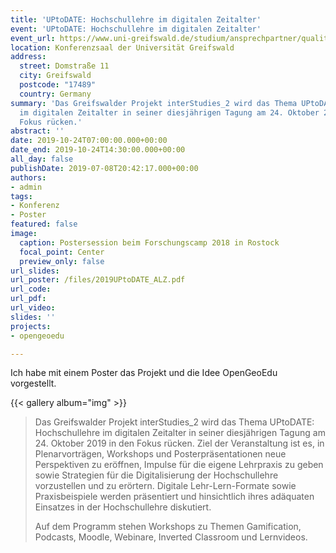 ```yaml
---
title: 'UPtoDATE: Hochschullehre im digitalen Zeitalter'
event: 'UPtoDATE: Hochschullehre im digitalen Zeitalter'
event_url: https://www.uni-greifswald.de/studium/ansprechpartner/qualitaet-in-studium-und-lehre/projekt-interstudies/veranstaltungen/jahrestagung/
location: Konferenzsaal der Universität Greifswald
address:
  street: Domstraße 11
  city: Greifswald
  postcode: "17489"
  country: Germany
summary: 'Das Greifswalder Projekt interStudies_2 wird das Thema UPtoDATE: Hochschullehre
  im digitalen Zeitalter in seiner diesjährigen Tagung am 24. Oktober 2019 in den
  Fokus rücken.'
abstract: ''
date: 2019-10-24T07:00:00.000+00:00
date_end: 2019-10-24T14:30:00.000+00:00
all_day: false
publishDate: 2019-07-08T20:42:17.000+00:00
authors:
- admin
tags:
- Konferenz
- Poster
featured: false
image:
  caption: Postersession beim Forschungscamp 2018 in Rostock
  focal_point: Center
  preview_only: false
url_slides: 
url_poster: /files/2019UPtoDATE_ALZ.pdf
url_code: 
url_pdf: 
url_video: 
slides: ''
projects:
- opengeoedu

---
```

Ich habe mit einem Poster das Projekt und die Idee OpenGeoEdu vorgestellt.

{{< gallery album="img" >}}

> Das Greifswalder Projekt interStudies_2 wird das Thema UPtoDATE: Hochschullehre im digitalen Zeitalter in seiner diesjährigen Tagung am 24. Oktober 2019 in den Fokus rücken. Ziel der Veranstaltung ist es, in Plenarvorträgen, Workshops und Posterpräsentationen neue Perspektiven zu eröffnen, Impulse für die eigene Lehrpraxis zu geben sowie Strategien für die Digitalisierung der Hochschullehre vorzustellen und zu erörtern. Digitale Lehr-Lern-Formate sowie Praxisbeispiele werden präsentiert und hinsichtlich ihres adäquaten Einsatzes in der Hochschullehre diskutiert.
> 
> Auf dem Programm stehen Workshops zu Themen Gamification, Podcasts, Moodle, Webinare, Inverted Classroom und Lernvideos.
